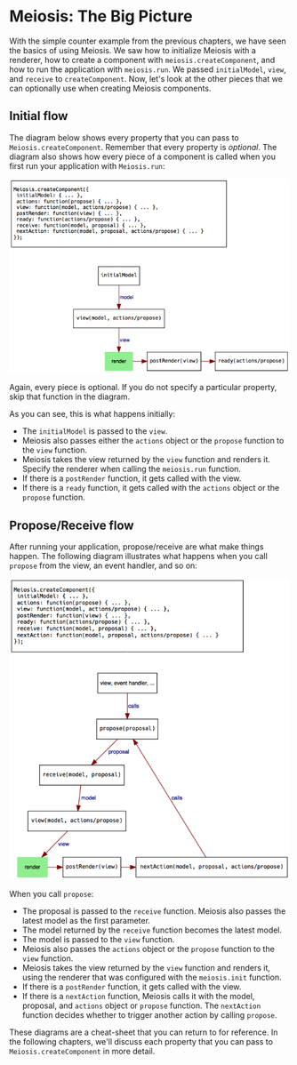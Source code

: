 # Meiosis: The Big Picture

With the simple counter example from the previous chapters, we have seen the basics of using Meiosis. We saw how to initialize Meiosis with a renderer, how to create a component with `meiosis.createComponent`, and how to run the application with `meiosis.run`. We passed `initialModel`, `view`, and `receive` to `createComponent`. Now, let's look at the other pieces that we can optionally use when creating Meiosis components.

## Initial flow

The diagram below shows every property that you can pass to `Meiosis.createComponent`. Remember that every property is *optional*. The diagram also shows how every piece of a component is called when you first run your application with `Meiosis.run`:

<img src="images/meiosis_init.png"/>

Again, every piece is optional. If you do not specify a particular property, skip that function in the diagram.

As you can see, this is what happens initially:

- The `initialModel` is passed to the `view`.
- Meiosis also passes either the `actions` object or the `propose` function to the `view` function.
- Meiosis takes the view returned by the `view` function and renders it. Specify the renderer when calling the `meiosis.run` function.
- If there is a `postRender` function, it gets called with the view.
- If there is a `ready` function, it gets called with the `actions` object or the `propose` function.

## Propose/Receive flow

After running your application, propose/receive are what make things happen. The following diagram illustrates what happens when you call `propose` from the view, an event handler, and so on:

<img src="images/meiosis_update.png"/>

When you call `propose`:

- The proposal is passed to the `receive` function. Meiosis also passes the latest model as the first parameter.
- The model returned by the `receive` function becomes the latest model.
- The model is passed to the `view` function.
- Meiosis also passes the `actions` object or the `propose` function to the `view` function.
- Meiosis takes the view returned by the `view` function and renders it, using the renderer that was configured with the `meiosis.init` function.
- If there is a `postRender` function, it gets called with the view.
- If there is a `nextAction` function, Meiosis calls it with the model, proposal, and `actions` object or `propose` function. The `nextAction` function decides whether to trigger another action by calling `propose`.

These diagrams are a cheat-sheet that you can return to for reference. In the following chapters, we'll discuss each property that you can pass to `Meiosis.createComponent` in more detail.
